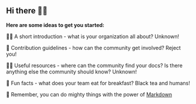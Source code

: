 ## Hi there 👋🏻



**Here are some ideas to get you started:**

🙋‍♀️ A short introduction - what is your organization all about? Unknown!

🌈 Contribution guidelines - how can the community get involved? Reject you!

👩‍💻 Useful resources - where can the community find your docs? Is there anything else the community should know? Unknown!

🍿 Fun facts - what does your team eat for breakfast? Black tea and humans!

🧙 Remember, you can do mighty things with the power of [Markdown](https://docs.github.com/github/writing-on-github/getting-started-with-writing-and-formatting-on-github/basic-writing-and-formatting-syntax)

